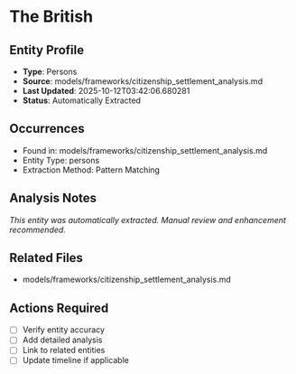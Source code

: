 # The British

## Entity Profile
- **Type**: Persons
- **Source**: models/frameworks/citizenship_settlement_analysis.md
- **Last Updated**: 2025-10-12T03:42:06.680281
- **Status**: Automatically Extracted

## Occurrences
- Found in: models/frameworks/citizenship_settlement_analysis.md
- Entity Type: persons
- Extraction Method: Pattern Matching

## Analysis Notes
*This entity was automatically extracted. Manual review and enhancement recommended.*

## Related Files
- models/frameworks/citizenship_settlement_analysis.md

## Actions Required
- [ ] Verify entity accuracy
- [ ] Add detailed analysis
- [ ] Link to related entities
- [ ] Update timeline if applicable

